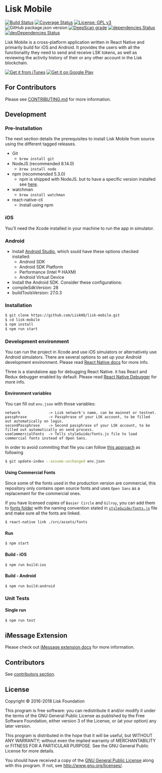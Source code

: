 # Lisk Mobile

[![Build Status](https://jenkins.lisk.io/buildStatus/icon?job=lisk-mobile/development)](https://jenkins.lisk.io/job/lisk-mobile/job/development)
[![Coverage Status](https://coveralls.io/repos/github/LiskHQ/lisk-mobile/badge.svg?branch=development)](https://coveralls.io/github/LiskHQ/lisk-mobile?branch=development)
[![License: GPL v3](https://img.shields.io/badge/License-GPL%20v3-blue.svg)](http://www.gnu.org/licenses/gpl-3.0)
![GitHub package.json version](https://img.shields.io/github/package-json/v/LiskHQ/lisk-mobile)
[![DeepScan grade](https://deepscan.io/api/teams/6759/projects/8872/branches/113512/badge/grade.svg)](https://deepscan.io/dashboard#view=project&tid=6759&pid=8872&bid=113512)
[![dependencies Status](https://david-dm.org/liskHQ/lisk-mobile/status.svg)](https://david-dm.org/liskHQ/lisk-mobile)
[![devDependencies Status](https://david-dm.org/liskHQ/lisk-mobile/dev-status.svg)](https://david-dm.org/liskHQ/lisk-mobile?type=dev)

Lisk Mobile is a cross-platform application written in React Native and primarily build for iOS and Android. It provides the users with all the functionality they need to send and receive LSK tokens, as well as reviewing the activity history of their or any other account in the Lisk blockchain.

[![Get it from iTunes](https://lisk.com/sites/default/files/pictures/2020-01/download_on_the_app_store_badge.svg)](https://itunes.apple.com/us/app/lisk/id1436809559?mt=8) [![Get it on Google Play](https://lisk.com/sites/default/files/pictures/2020-01/download_on_the_play_store_badge.svg)](https://play.google.com/store/apps/details?id=io.lisk.mobile&pcampaignid=MKT-Other-global-all-co-prtnr-py-PartBadge-Mar2515-1)

## For Contributors
Please see [CONTRIBUTING.md](/CONTRIBUTING.md) for more information.

## Development

### Pre-Installation
The next section details the prerequisites to install Lisk Mobile from source using the different tagged releases.


 - Git
   - `brew install git`
 - NodeJS (recommended 8.14.0)
   - `brew install node`
 - npm (recommended 5.3.0)
   - npm is shipped with NodeJS. but to have a specific version installed see [here](https://stackoverflow.com/questions/9755841/how-can-i-change-the-version-of-npm-using-nvm).
 - watchman
   - `brew install watchman`
 - react-native-cli
   - Install using npm

### iOS
You'll need the Xcode installed in your machine to run the app in simulator.

### Android
 - Install [Android Studio](https://developer.android.com/studio/index.html), which sould have these options checked installed:
   - Android SDK
   - Android SDK Platform
   - Performance (Intel ® HAXM)
   - Android Virtual Device
 - Install the Android SDK. Consider these configurations:
  - compileSdkVersion: 28
  - buildToolsVersion: 27.0.3


### Installation
```bash
$ git clone https://github.com/LiskHQ/lisk-mobile.git
$ cd lisk-mobile
$ npm install
$ npm run start
```

### Development environment
You can run the project in Xcode and use iOS simulators or alternatively use Android simulators. There are several options to set up your Android development environment. Please read [React Native docs](https://facebook.github.io/react-native/docs/getting-started.html) for more info.

Three is a standalone app for debugging React Native. it has React and Redux debugger enabled by default. Please read  [React Native Debugger](https://github.com/jhen0409/react-native-debugger) for more info.

#### Environment variables
You can fill out `env.json` with those variables:
```
network             -> Lisk network's name, can be mainnet or testnet.
passphrase          -> Passphrase of your LSK account, to be filled out automatically on login.
secondPassphrase    -> Second passphrase of your LSK account, to be filled out automatically on send process.
useCommercialFonts  -> Tells styleGuide/fonts.js file to load commercial fonts instead of Open Sans.
```

In order to avoid commiting that file you can follow [this approach](https://stackoverflow.com/a/3320183) as following
```bash
$ git update-index --assume-unchanged env.json
```

#### Using Commercial Fonts
Since some of the fonts used in the production version are commercial, this repository only contains open source fonts and uses `Open Sans` as a replacement for the commercial ones.

If you have licensed copies of `Basier Circle` and `Gilroy`, you can add them to [fonts folder](./src/assets/fonts) with the naming convention stated in [`styleGuide/fonts.js`](./src/constants/styleGuide/fonts.js) file and make sure all the fonts are linked.

```bash
$ react-native link ./src/assets/fonts
```

#### Run
```bash
$ npm start
```

#### Build - iOS
```bash
$ npm run build:ios
```

#### Build - Android
```bash
$ npm run build:android
```

### Unit Tests

#### Single run
```bash
$ npm run test
```

## iMessage Extension
Please check out [iMessage extension docs](ios/LiskMessageExtension/README.md) for more information.

## Contributors
See [contributors section](https://github.com/LiskHQ/lisk-mobile/graphs/contributors).

## License

Copyright © 2016-2018 Lisk Foundation

This program is free software: you can redistribute it and/or modify it under the terms of the GNU General Public License as published by the Free Software Foundation, either version 3 of the License, or (at your option) any later version.

This program is distributed in the hope that it will be useful, but WITHOUT ANY WARRANTY; without even the implied warranty of MERCHANTABILITY or FITNESS FOR A PARTICULAR PURPOSE. See the GNU General Public License for more details.

You should have received a copy of the [GNU General Public License](https://github.com/LiskHQ/lisk-hub/tree/master/LICENSE) along with this program.  If not, see <http://www.gnu.org/licenses/>.

